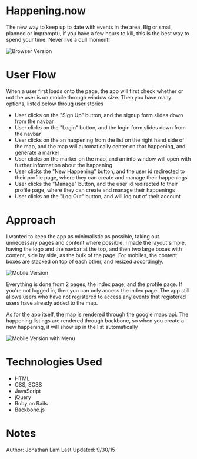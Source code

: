 # Happening.now

The new way to keep up to date with events in the area. Big or small, planned or impromptu, if you have a few hours to kill, this is the best way to spend your time. Never live a dull moment!

![Browser Version](http://i.imgur.com/HwH7OjX.png)

# User Flow

When a user first loads onto the page, the app will first check whether or not the user is on mobile through window size. Then you have many options, listed below throug user stories

- User clicks on the "Sign Up" button, and the signup form slides down from the navbar
- User clicks on the "Login" button, and the login form slides down from the navbar
- User clicks on the an happening from the list on the right hand side of the map, and the map will automatically center on that happening, and generate a marker
- User clicks on the marker on the map, and an info window will open with further information about the happening
- User clicks the "New Happening" button, and the user id redirected to their profile page, where they can create and manage their happenings
- User clicks the "Manage" button, and the user id redirected to their profile page, where they can create and manage their happenings
- User clicks on the "Log Out" button, and will log out of their account

# Approach

I wanted to keep the app as minimalistic as possible, taking out unnecessary pages and content where possible. I made the layout simple, having the logo and the navbar at the top, and then two large boxes with content, side by side, as the bulk of the page. For mobiles, the content boxes are stacked on top of each other, and resized accordingly.

![Mobile Version](http://i.imgur.com/PsKCiXq.png)

Everything is done from 2 pages, the index page, and the profile page. If you're not logged in, then you can only access the index page. The app still allows users who have not registered to access any events that registered users have already added to the map.

As for the app itself, the map is rendered through the google maps api. The happening listings are rendered through backbone, so when you create a new happening, it will show up in the list automatically

![Mobile Version with Menu](http://i.imgur.com/8gT35Ak.png)

# Technologies Used
  - HTML
  - CSS, SCSS
  - JavaScript
  - jQuery
  - Ruby on Rails
  - Backbone.js

# Notes
Author: Jonathan Lam
Last Updated: 9/30/15
